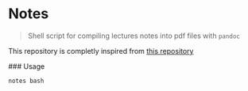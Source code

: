 # Notes

> Shell script for compiling lectures notes into pdf files with `pandoc`

This repository is completly inspired from [this repository](https://github.com/connermcd/notes)


### Usage

```bash
notes bash
```



